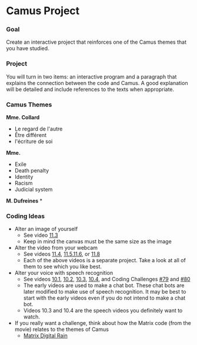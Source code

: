 # Camus Project

### Goal
Create an interactive project that reinforces one of the Camus themes that you have studied.

### Project
You will turn in two items: an interactive program and a paragraph that explains the connection between the code and Camus. A good explanation will be detailed and include references to the texts when appropriate.

### Camus Themes
**Mme. Collard**
* Le regard de l'autre
* Être différent
* l'écriture de soi

**Mme.**
* Exile
* Death penalty
* Identity
* Racism
* Judicial system

**M. Dufreines**
*

### Coding Ideas
* Alter an image of yourself
  * See video [11.3](https://www.youtube.com/watch?v=nMUMZ5YRxHI&list=PLRqwX-V7Uu6aKKsDHZdDvN6oCJ2hRY_Ig&index=3)
  * Keep in mind the canvas must be the same size as the image
* Alter the video from your webcam
  * See videos [11.4](https://www.youtube.com/watch?v=rNqaw8LT2ZU&list=PLRqwX-V7Uu6aKKsDHZdDvN6oCJ2hRY_Ig&index=4), [11.5](https://www.youtube.com/watch?v=m1G6WBvrOBE&list=PLRqwX-V7Uu6aKKsDHZdDvN6oCJ2hRY_Ig&index=5),[11.6](https://www.youtube.com/watch?v=0V3uYA1hafk&index=6&list=PLRqwX-V7Uu6aKKsDHZdDvN6oCJ2hRY_Ig), or [11.8](https://www.youtube.com/watch?v=jdKep6jo7b0&list=PLRqwX-V7Uu6aKKsDHZdDvN6oCJ2hRY_Ig&index=8)
  * Each of the above videos is a separate project. Take a look at all of them to see which you like best.
* Alter your voice with speech recognition
  * See videos [10.1](https://www.youtube.com/watch?v=slmSCEho31g), [10.2](https://www.youtube.com/watch?v=wf8w1BJb9Xc), [10.3](https://www.youtube.com/watch?v=v0CHV33wDsI), [10.4](https://www.youtube.com/watch?v=q_bXBcmfTJM), and Coding Challenges [#79](https://www.youtube.com/watch?v=zGe1m_bLOFk) and [#80](https://www.youtube.com/watch?v=iFTgphKCP9U)
  * The early videos are used to make a chat bot. These chat bots are later modified to make use of speech recognition. It may be best to start with the early videos even if you do not intend to make a chat bot.
  * Videos 10.3 and 10.4 are the speech videos you definitely want to watch.
* If you really want a challenge, think about how the Matrix code (from the movie) relates to the themes of Camus
  * [Matrix Digital Rain](https://www.youtube.com/watch?v=S1TQCi9axzg&index=6&list=PLRqwX-V7Uu6bYBG4PsCJpsvMka3boE9pR)
